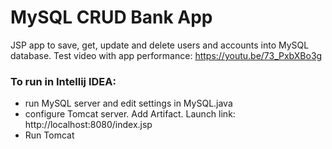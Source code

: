 # MySQL CRUD Bank App  

JSP app to save, get, update and delete users and accounts into MySQL database.
Test video with app performance: https://youtu.be/73_PxbXBo3g

### To run in Intellij IDEA:

- run MySQL server and edit settings in MySQL.java
- configure Tomcat server. Add Artifact. Launch link: http://localhost:8080/index.jsp
- Run Tomcat


